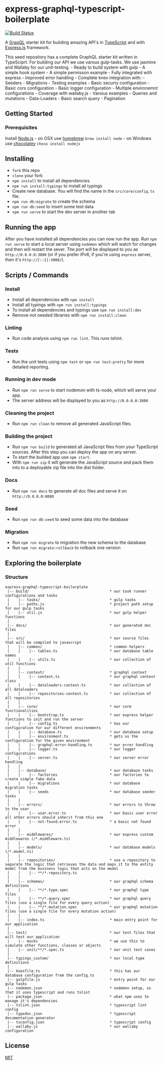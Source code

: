 # express-graphql-typescript-boilerplate

[![Build Status](https://travis-ci.org/w3tecch/express-graphql-typescript-boilerplate.svg?branch=master)](https://travis-ci.org/w3tecch/express-graphql-typescript-boilerplate.svg?branch=master)

A [GrapQL](http://graphql.org/) starter kit for building amazing API's in [TypeScript](https://www.typescriptlang.org/) and with [Express.js](http://expressjs.com/) framework.

This seed repository has a complete GraphQL starter kit written in TypeSciprt. For building our API we use varous gulp-tasks. We use jasmine and Wallaby for our unit-testing.
    - Ready to build system with gulp
    - A simple hook system
    - A simple permisson example
    - Fully integrated with express
    - Improved error handling
    - Complete knex integration with:
        - Seeders
        - Migrations
    - Testing examples
    - Basic securty configuration
    - Basic cors configuration
    - Basic logger configuration
    - Multiple environemnt configurations
    - Coverage with wallaby.js
    - Varoius examples
        - Queries and mutations
        - Data-Loaders
        - Basic search query
        - Pagination

## Getting Started
### Prerequisites
Install [Node.js](http://nodejs.org)
	- on OSX use [homebrew](http://brew.sh) `brew install node`
	- on Windows use [chocolatey](https://chocolatey.org/) `choco install nodejs`

## Installing
* `fork` this repo
* `clone` your fork
* `npm install` to install all dependencies
* `npm run install:typings` to install all typings
* Create new database. You will find the name in the `src/core/config.ts` file.
* `npm run db:migrate` to create the schema
* `npm run db:seed` to insert some test data
* `npm run serve` to start the dev server in another tab

## Running the app
After you have installed all dependencies you can now run the app.
Run `npm run serve` to start a local server using `nodemon` which will watch for changes and then will restart the sever.
The port will be displayed to you as `http://0.0.0.0:3000` (or if you prefer IPv6, if you're using `express` server, then it's `http://[::1]:3000/`).

## Scripts / Commands
### Install
* Install all dependencies with `npm install`
* Install all typings with `npm run install:typings`
* To install all dependencies and typings use `npm run install:dev`
* Remove not needed libraries with `npm run install:clean`

### Linting
* Run code analysis using `npm run lint`. This runs tshint.

### Tests
* Run the unit tests using `npm test` or `npm run test:pretty` for more detailed reporting.

### Running in dev mode
* Run `npm run serve` to start nodemon with ts-node, which will serve your app.
* The server address will be displayed to you as `http://0.0.0.0:3000`

### Cleaning the project
* Run `npm run clean` to remove all generated JavaScript files.

### Building the project
* Run `npm run build` to generated all JavaScript files from your TypeScript sources. After this step you can deploy the app on any server.
* To start the builded app use `npm start`.
* With `npm run zip` it will generate the JavaScript source and pack them into to a deployable zip file into the dist folder.

### Docs
* Run `npm run docs` to generate all doc files and serve it on `http://0.0.0.0:8080`

### Seed
* Run `npm run db:seed` to seed some data into the database

### Migration
* Run `npm run migrate` to migration the new schema to the database
* Run `npm run migrate:rollback` to rollback one version

## Exploring the boilerplate
### Structure
```
express-graphql-typescript-boilerplate
 |-- build/                                     * our task runner configurations and tasks
 |    |-- tasks/                                * gulp tasks
 |    |-- paths.js                              * project path setup for our gulp tasks
 |    |-- util.js                               * our gulp helper functions
 |
 |-- docs/                                      * our generated doc files
 |
 |-- src/                                       * our source files that will be compiled to javascript
 |    |-- common/                               * common helpers
 |    |    |-- tables.ts                        * our database table names
 |    |    |-- utils.ts                         * our collection of util functions
 |    |
 |    |-- context/                              * graphql context
 |    |    |-- context.ts                       * our graphql context class
 |    |    |-- dataloaders-context.ts           * our collection of all dataloaders
 |    |    |-- repositories-context.ts          * our collection of all repositories
 |    |
 |    |-- core/                                 * our core functionalities
 |    |    |-- bootstrap.ts                     * our express helper functions to init and run the server
 |    |    |-- config.ts                        * has our configuration for our different environments
 |    |    |-- database.ts                      * our database setup
 |    |    |-- environment.ts                   * gets us the configuration for the given environment
 |    |    |-- graphql-error-handling.ts        * our error handling
 |    |    |-- logger.ts                        * our logger configurations
 |    |    |-- server.ts                        * our server error handling
 |    |
 |    |-- database/                             * our database tasks
 |    |    |-- factories                        * our factories to create simple fake data
 |    |    |-- migrations                       * our database migration tasks
 |    |    |-- seeds                            * our database seeder tasks
 |    |
 |    |-- errors/                               * our errors to throw to the user
 |    |    |-- user.error.ts                    * our basic user error all other errors should inherit from this one
 |    |    |-- not-found.error.ts               * a basic not found error
 |    |
 |    |-- middlewares/                          * our express custom middlewares (/*.middleware.ts)
 |    |
 |    |-- models/                               * our database models (/*.model.ts)
 |    |
 |    |-- repositories/                         * use a repository to separate the logic that retrieves the data and maps it to the entity model from the business logic that acts on the model
 |    |    |-- **/*.repository.ts
 |    |
 |    |-- schemas/                              * our graphql schema definitions
 |    |    |-- **/*.type.spec                   * our graphql type files
 |    |    |-- **/*.query.spec                  * our graphql query files (use a single file for every query action)
 |    |    |-- **/*.mutation.spec               * our graphql mutation files (use a single file for every mutation action)
 |    |
 |    |-- index.ts                              * main entry point for our application
 |
 |-- test/                                      * our test files that will test our application
 |    |-- mocks                                 * we use this to simulate other functions, classes or objects
 |    |-- unit/**/*.spec.ts                     * our unit test cases
 |
 |-- typings_custom/                            * our local type definitions
 |
 |-- knexfile.ts                                * this has our database configuration from the config.ts
 |-- gulpfile.js                                * entry point for our gulp tasks
 |-- nodemon.json                               * nodemon setup, so that it uses typescript and runs tslint
 |-- package.json                               * what npm uses to manage it's dependencies
 |-- tslint.json                                * typescript lint config
 |-- typedoc.json                               * typescript documentation generator
 |-- tsconfig.json                              * typescript config
 |-- wallaby.js                                 * our wallaby configuration
```

## License
 [MIT](/LICENSE)
